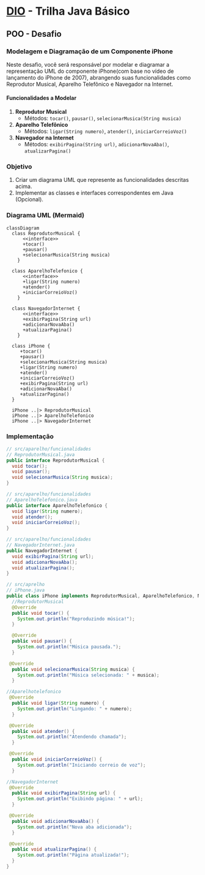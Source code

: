 # [DIO](www.dio.me) - Trilha Java Básico

## POO - Desafio

### Modelagem e Diagramação de um Componente iPhone

Neste desafio, você será responsável por modelar e diagramar a representação UML do componente iPhone(com base no vídeo de lançamento do iPhone de 2007), abrangendo suas funcionalidades como Reprodutor Musical, Aparelho Telefônico e Navegador na Internet.

#### Funcionalidades a Modelar
1. **Reprodutor Musical**
   - Métodos: `tocar()`, `pausar()`, `selecionarMusica(String musica)`
2. **Aparelho Telefônico**
   - Métodos: `ligar(String numero)`, `atender()`, `iniciarCorreioVoz()`
3. **Navegador na Internet**
   - Métodos: `exibirPagina(String url)`, `adicionarNovaAba()`, `atualizarPagina()`

### Objetivo
1. Criar um diagrama UML que represente as funcionalidades descritas acima.
2. Implementar as classes e interfaces correspondentes em Java (Opcional).

### Diagrama UML (Mermaid)
```mermaid
classDiagram
  class ReprodutorMusical {
      <<interface>>
      +tocar()
      +pausar()
      +selecionarMusica(String musica)
    }

  class AparelhoTelefonico {
      <<interface>>
      +ligar(String numero)
      +atender()
      +iniciarCorreioVoz()
    }

  class NavegadorInternet {
      <<interface>>
      +exibirPagina(String url)
      +adicionarNovaAba()
      +atualizarPagina()
    }

  class iPhone {
     +tocar()
     +pausar()
     +selecionarMusica(String musica)
     +ligar(String numero)
     +atender()
     +iniciarCorreioVoz()
     +exibirPagina(String url)
     +adicionarNovaAba()
     +atualizarPagina()
  }

  iPhone ..|> ReprodutorMusical
  iPhone ..|> AparelhoTelefonico
  iPhone ..|> NavegadorInternet

```

### Implementação

```java
// src/aparelho/funcionalidades
// ReprodutorMusical.java
public interface ReprodutorMusical {
  void tocar();
  void pausar();
  void selecionarMusica(String musica);
}

// src/aparelho/funcionalidades
// AparelhoTelefonico.java
public interface AparelhoTelefonico {
  void ligar(String numero);
  void atender();
  void iniciarCorreioVoz();
}

// src/aparelho/funcionalidades
// NavegadorInternet.java
public NavegadorInternet {
  void exibirPagina(String url);
  void adicionarNovaAba();
  void atualizarPagina();
}

// src/aprelho
// iPhone.java
public class iPhone implements ReprodutorMusical, AparelhoTelefonico, NavegadorInterntet {
  //ReprodutorMusical
  @Override
  public void tocar() {
    System.out.println("Reproduzindo música!");
  }

  @Override
  public void pausar() {
    System.out.println("Música pausada.");
  }

 @Override
  public void selecionarMusica(String musica) {
    System.out.println("Música selecionada: " + musica);
  }

//Aparelhotelefonico
 @Override
  public void ligar(String numero) {
    System.out.println("Lingando: " + numero);
  }

 @Override
  public void atender() {
    System.out.println("Atendendo chamada");
  }

 @Override
  public void iniciarCorreioVoz() {
    System.out.println("Iniciando correio de voz");
  }

//NavegadorInternet
 @Override
  public void exibirPagina(String url) {
    System.out.println("Exibindo página: " + url);
  }

 @Override
  public void adicionarNovaAba() {
    System.out.println("Nova aba adicionada");
  }

 @Override
  public void atualizarPagina() {
    System.out.println("Página atualizada!");
  }
}

```
